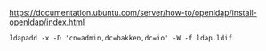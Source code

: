 https://documentation.ubuntu.com/server/how-to/openldap/install-openldap/index.html

```
ldapadd -x -D 'cn=admin,dc=bakken,dc=io' -W -f ldap.ldif
```
